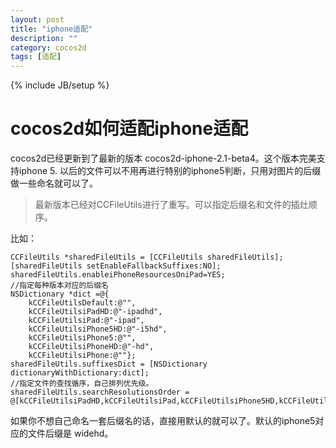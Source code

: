 ```yaml
---
layout: post
title: "iphone适配"
description: ""
category: cocos2d
tags: [适配]
---
```

{% include JB/setup %}

cocos2d如何适配iphone适配
========

cocos2d已经更新到了最新的版本 cocos2d-iphone-2.1-beta4。这个版本完美支持iphone 5.
以后的文件可以不用再进行特别的iphone5判断，只用对图片的后缀做一些命名就可以了。

> 最新版本已经对CCFileUtils进行了重写。可以指定后缀名和文件的插灶顺序。

比如：

    CCFileUtils *sharedFileUtils = [CCFileUtils sharedFileUtils];
    [sharedFileUtils setEnableFallbackSuffixes:NO];
    sharedFileUtils.enableiPhoneResourcesOniPad=YES;
    //指定每种版本对应的后缀名
    NSDictionary *dict =@{ 
        kCCFileUtilsDefault:@"",
        kCCFileUtilsiPadHD:@"-ipadhd",
        kCCFileUtilsiPad:@"-ipad",
        kCCFileUtilsiPhone5HD:@"-i5hd",
        kCCFileUtilsiPhone5:@"",
        kCCFileUtilsiPhoneHD:@"-hd",
        kCCFileUtilsiPhone:@""};
    sharedFileUtils.suffixesDict = [NSDictionary dictionaryWithDictionary:dict];
    //指定文件的查找循序，自己排列优先级。
    sharedFileUtils.searchResolutionsOrder = @[kCCFileUtilsiPadHD,kCCFileUtilsiPad,kCCFileUtilsiPhone5HD,kCCFileUtilsiPhoneHD,kCCFileUtilsiPhone5,kCCFileUtilsiPhone];


如果你不想自己命名一套后缀名的话，直接用默认的就可以了。默认的iphone5对应的文件后缀是 widehd。
